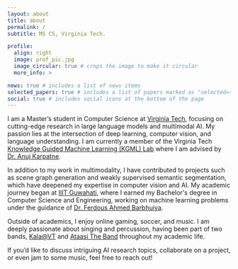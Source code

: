 ```yaml
---
layout: about
title: about
permalink: /
subtitle: MS CS, Virginia Tech. 

profile:
  align: right
  image: prof_pic.jpg
  image_circular: true # crops the image to make it circular
  more_info: >

news: true # includes a list of news items
selected_papers: true # includes a list of papers marked as "selected={true}"
social: true # includes social icons at the bottom of the page
---
```


I am a Master’s student in Computer Science at [Virginia Tech](https://cs.vt.edu/), focusing on cutting-edge research in large language models and multimodal AI. My passion lies at the intersection of deep learning, computer vision, and language understanding. I am currently a member of the Virginia Tech [Knowledge Guided Machine Learning (KGML) Lab](https://kgml-lab.github.io/) where I am advised by [Dr. Anuj Karpatne](https://people.cs.vt.edu/karpatne/).

In addition to my work in multimodality, I have contributed to projects such as scene graph generation and weakly supervised semantic segmentation, which have deepened my expertise in computer vision and AI. My academic journey began at [IIIT Guwahati](https://www.iiitg.ac.in/), where I earned my Bachelor's degree in Computer Science and Engineering, working on machine learning problems under the guidance of [Dr. Ferdous Ahmed Barbhuiya](https://www.iiitg.ac.in/computer-science-and-engineering/dr-ferdous-ahmed-barbhuiya-2).

Outside of academics, I enjoy online gaming, soccer, and music. I am deeply passionate about singing and percussion, having been part of two bands, [Kala@VT](https://www.instagram.com/kala_vt/?hl=en) and [Ataasi The Band](https://www.instagram.com/ataasi_the_band/) throughout my academic life.

If you’d like to discuss intriguing AI research topics, collaborate on a project, or even jam to some music, feel free to reach out!
